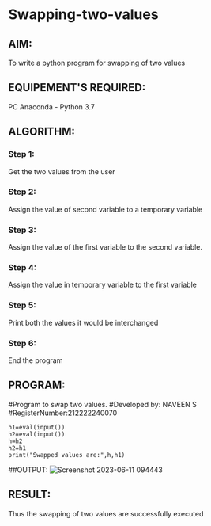 # Swapping-two-values
## AIM:
To write a python program for swapping of two values
## EQUIPEMENT'S REQUIRED: 
PC
Anaconda - Python 3.7
## ALGORITHM: 
### Step 1:
Get the two values from the user
### Step 2: 
Assign the value of second variable to a temporary variable 
### Step 3: 
Assign the value of the first variable to the second variable.
### Step 4:  
Assign the value in temporary variable to the first variable
### Step 5: 
Print both the values it would be interchanged
### Step 6: 
End the program
## PROGRAM:
#Program to swap two values.
#Developed by: NAVEEN S
#RegisterNumber:212222240070
```
h1=eval(input())
h2=eval(input())
h=h2
h2=h1
print("Swapped values are:",h,h1)
```
##OUTPUT:
![Screenshot 2023-06-11 094443](https://github.com/Naveensrinivasan07/Swapping-two-values/assets/119475891/3fa77afb-05c5-4f5c-9904-ef6cf865a954)
## RESULT:
Thus the swapping of two values are successfully executed



